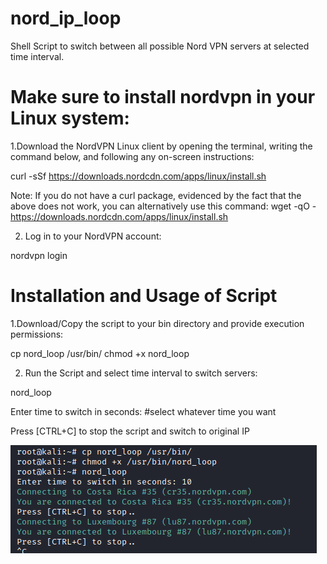 # nord_ip_loop
Shell Script to switch between all possible Nord VPN servers at selected time interval.

# Make sure to install nordvpn in your Linux system:

1.Download the NordVPN Linux client by opening the terminal, writing the command below, and following any on-screen instructions:

curl -sSf https://downloads.nordcdn.com/apps/linux/install.sh

Note: If you do not have a curl package, evidenced by the fact that the above does not work, you can alternatively use this command:
wget -qO - https://downloads.nordcdn.com/apps/linux/install.sh

2. Log in to your NordVPN account:

nordvpn login


# Installation and Usage of Script

1.Download/Copy the script to your bin directory and provide execution permissions:

cp nord_loop /usr/bin/ 
chmod +x nord_loop

2. Run the Script and select time interval to switch servers:

nord_loop

Enter time to switch in seconds: #select whatever time you want

Press [CTRL+C] to stop the script and switch to original IP


![Image of Terminal](https://github.com/Prometheus918/nord_ip_loop/blob/main/installation%20and%20running.png)

